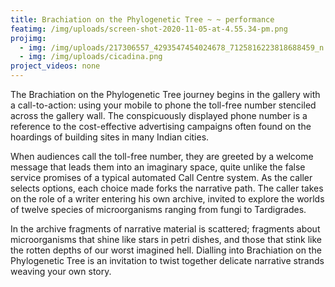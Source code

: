 ```yaml
---
title: Brachiation on the Phylogenetic Tree ~ ~ performance
featimg: /img/uploads/screen-shot-2020-11-05-at-4.55.34-pm.png
projimg:
  - img: /img/uploads/217306557_4293547454024678_7125816223818688459_n.jpg
  - img: /img/uploads/cicadina.png
project_videos: none
---
```

The Brachiation on the Phylogenetic Tree journey begins in the gallery with a call-to-action: using your mobile to phone the toll-free number stenciled across the gallery wall. The conspicuously displayed phone number is a reference to the cost-effective advertising campaigns often found on the hoardings of building sites in many Indian cities. 

When audiences call the toll-free number, they are greeted by a welcome message that leads them into an imaginary space, quite unlike the false service promises of a typical automated Call Centre system. As the caller selects options, each choice made forks the narrative path. The caller takes on the role of a writer entering his own archive, invited to explore the worlds of twelve species of microorganisms ranging from fungi to Tardigrades. 

In the archive fragments of narrative material is scattered; fragments about microorganisms that shine like stars in petri dishes, and those that stink like the rotten depths of our worst imagined hell. Dialling into Brachiation on the Phylogenetic Tree is an invitation to twist together delicate narrative strands weaving your own story.